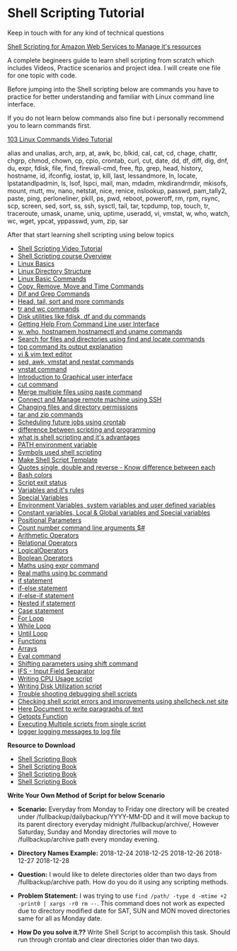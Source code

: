 # Shell Scripting Tutorial

Keep in touch with for any kind of technical questions 

[Shell Scripting for Amazon Web Services to Manage it's resources](https://github.com/techtutorials/shell-scripting-tutorial/tree/FOTV/AWS)


A complete begineers guide to learn shell scripting from scratch which includes Videos, Practice scenarios and project idea. I will create one file for one topic with code.

Before jumping into the Shell scripting below are commands you have to practice for better understanding and familiar with Linux command line interface. 

If you do not learn below commands also fine but i personally recommend you to learn commands first.

[103 Linux Commands Video Tutorial](https://www.youtube.com/watch?v=VG-MMju9RhQ&list=PLHyfPDPl-JDX_dfDEpsvglu4x3h1RjPkz)

alias and unalias, arch, arp, at, awk, bc, blkid, cal, cat, cd, chage, chattr, chgrp, chmod, chown, cp, cpio, crontab, curl, cut, date, dd, df, diff, dig, dnf, du, expr, fdisk, file, find, firewall-cmd, free, ftp, grep, head, history, hostname, id, ifconfig, iostat, ip, kill, last, lessandmore, ln, locate, lpstatandlpadmin, ls, lsof, lspci, mail, man, mdadm, mkdirandrmdir, mkisofs, mount, mutt, mv, nano, netstat, nice, renice, nslookup, passwd, pam_tally2, paste, ping, perloneliner, pkill, ps, pwd, reboot, poweroff, rm, rpm, rsync, scp, screen, sed, sort, ss, ssh, sysctl, tail, tar, tcpdump, top, touch, tr, traceroute, umask, uname, uniq, uptime, useradd, vi, vmstat, w, who, watch, wc, wget, ypcat, yppasswd, yum, zip, sar

After that start learning shell scripting using below topics

- [Shell Scripting Video Tutorial](https://www.youtube.com/watch?v=7GNUzvjS_mE&list=PL8cE5Nxf6M6b8qW7CSMsdKbEsPdG9pWfu)
- [Shell Scripting course Overview](https://www.youtube.com/watch?v=7GNUzvjS_mE)
- [Linux Basics](https://www.youtube.com/watch?v=IFvMor-0eFM)
- [Linux Directory Structure](https://www.youtube.com/watch?v=rVxpe1_lNFE)
- [Linux Basic Commands](https://www.youtube.com/watch?v=yYC8aaQ3eZA)
- [Copy, Remove, Move and Time Commands](https://www.youtube.com/watch?v=G7XFreQkDB8)
- [Dif and Grep Commands](https://www.youtube.com/watch?v=RwcQ6JzTsmA)
- [Head, tail, sort and more commands](https://www.youtube.com/watch?v=OgV3qrPQulU)
- [tr and wc commands](https://www.youtube.com/watch?v=d40a5zFa8yI)
- [Disk utilities like fdisk, df and du commands](https://www.youtube.com/watch?v=vx1WZepOmKg)
- [Getting Help From Command Line user Interface](https://www.youtube.com/watch?v=GcYu-0IIJas)
- [w, who, hostnamem hostnamectl and uname commands](https://www.youtube.com/watch?v=7shAr5lp_Wc)
- [Search for files and directories using find and locate commands](https://www.youtube.com/watch?v=Rd6e-OrsHpo)
- [top command its output explanation](https://www.youtube.com/watch?v=UQ7rr4_47YY)
- [vi & vim text editor](https://www.youtube.com/watch?v=K3SUrcJ740Y)
- [sed, awk, vmstat and nestat commands](https://www.youtube.com/watch?v=4hJorSKg9E0)
- [vnstat command](https://www.youtube.com/watch?v=KlpE2Ok6Bxo)
- [Introduction to Graphical user interface](https://www.youtube.com/watch?v=Yck_xhz9ku0)
- [cut command](https://www.youtube.com/watch?v=kBZNJdw7RQQ)
- [Merge multiple files using paste command](https://www.youtube.com/watch?v=_Efd6PxhNq4)
- [Connect and Manage remote machine using SSH](https://www.youtube.com/watch?v=Dp9J7aktYDs)
- [Changing files and directory permissions](https://www.youtube.com/watch?v=NNAxqSyTsUI)
- [tar and zip commands](https://www.youtube.com/watch?v=lVQppyhgERA)
- [Scheduling future jobs using crontab](https://www.youtube.com/watch?v=OOOabNTnSwY)
- [difference between scripting and programming](https://www.youtube.com/watch?v=5UuTNosxNgI)
- [what is shell scripting and it's advantages](https://www.youtube.com/watch?v=m2DvuF_S4Ac)
- [PATH environment variable](https://www.youtube.com/watch?v=4TZyWegxzGY)
- [Symbols used shell scripting](https://www.youtube.com/watch?v=L8IxV7bvBHU)
- [Make Shell Script Template](https://www.youtube.com/watch?v=7KEQJ7jtkTg)
- [Quotes single, double and reverse - Know difference between each](https://www.youtube.com/watch?v=9_fhRI-dos4)
- [Bash colors](https://arkit.co.in/coloring-style-text-shell-scripting/)
- [Script exit status](https://arkit.co.in/shell-scripting-exit-status-shell-scripting-return-codes/)
- [Variables and it's rules](https://www.youtube.com/watch?v=839s_OtTqDA)
- [Special Variables](https://www.youtube.com/watch?v=PfxzX4XNYRE)
- [Environment Variables, system variables and user defined variables](https://www.youtube.com/watch?v=PfxzX4XNYRE)
- [Constant variables, Local & Global variables and Special variables](https://www.youtube.com/watch?v=839s_OtTqDA)
- [Positional Parameters](https://www.youtube.com/watch?v=PfxzX4XNYRE)
- [Count number command line arguments $#](https://www.youtube.com/watch?v=YizjrX9ph10)
- [Arithmetic Operators](https://www.youtube.com/watch?v=qxNQ_D8txPo)
- [Relational Operators](https://www.youtube.com/watch?v=U-u1wx5VeTU)
- [LogicalOperators](https://www.youtube.com/watch?v=m_F1FTKdUU4)
- [Boolean Operators](https://www.youtube.com/watch?v=U-u1wx5VeTU)
- [Maths using expr command](https://www.youtube.com/watch?v=qxNQ_D8txPo)
- [Real maths using bc command](https://www.youtube.com/watch?v=qxNQ_D8txPo)
- [if statement](https://www.youtube.com/watch?v=gncu9vzmILw)
- [if-else statement](https://www.youtube.com/watch?v=nDhbOeEQeNY)
- [if-else-if statement](https://www.youtube.com/watch?v=UJET-9cmaqU)
- [Nested if statement](https://www.youtube.com/watch?v=Kd1SJFnmj9k)
- [Case statement](https://www.youtube.com/watch?v=JJ7mAPU0KhI)
- [For Loop](https://www.youtube.com/watch?v=1fnAUUS4qg0)
- [While Loop](https://www.youtube.com/watch?v=nBMuVIRGpwY)
- [Until Loop](https://www.youtube.com/watch?v=zdk795qFgWk)
- [Functions](https://www.youtube.com/watch?v=jXv1otUXMG4)
- [Arrays](https://www.youtube.com/watch?v=2Fetj2V6rrM)
- [Eval command](https://www.youtube.com/watch?v=AjqBRGwLmLc&list=PL8cE5Nxf6M6b8qW7CSMsdKbEsPdG9pWfu&index=57&t=0s)
- [Shifting parameters using shift command](https://www.youtube.com/watch?v=48j0kxOFKZE)
- [IFS - Input Field Separator](https://www.youtube.com/watch?v=so8IRuhWjEM)
- [Writing CPU Usage script](https://www.youtube.com/watch?v=NQx43bY4lNo)
- [Writing Disk Utilization script](https://www.youtube.com/watch?v=yXhdDV13nrA)
- [Trouble shooting debugging shell scripts](https://www.youtube.com/watch?v=kgj-4_gmvi4)
- [Checking shell script errors and improvements using shellcheck.net site](https://www.youtube.com/watch?v=kgj-4_gmvi4)
- [Here Document to write paragraphs of text](https://www.youtube.com/watch?v=r9lb0ZxGFqE)
- [Getopts Function](https://www.youtube.com/watch?v=j-lEoC0DWI8)
- [Executing Multiple scripts from single script](https://youtu.be/hs-FK681D50)
- [logger logging messages to log file](https://youtu.be/_kMXvtn1RRQ)

**Resource to Download**

- [Shell Scripting Book](https://arkit-in.tradepub.com/free/w_wile48/)
- [Shell Scripting Book](https://arkit-in.tradepub.com/free/w_pack42/)
- [Shell Scripting Book](https://arkit-in.tradepub.com/free/w_advb01/)
- [Shell Scripting Book](https://arkit-in.tradepub.com/free/w_wile54/)

**Write Your Own Method of Script for below Scenario**

- **Scenario:** Everyday from Monday to Friday one directory will be created under /fullbackup/dailybackup/YYYY-MM-DD and it will move backup to its parent directory everyday midnight /fullbackup/archive/, However Saturday, Sunday and Monday directories will move to /fullbackup/archive path every monday evening.

- **Directory Names Example:** 2018-12-24 2018-12-25 2018-12-26 2018-12-27 2018-12-28

- **Question:** I would like to delete directories older than two days from /fullbackup/archive path. How do you do it using any scripting methods.

- **Problem Statement:** I was trying to use ```find /path/ -type d -mtime +2 -print0 | xargs -r0 rm --```. This command does not work as expected due to directory modified date for SAT, SUN and MON moved directories same for all as Monday date.

- **How Do you solve it.??** Write Shell Script to accomplish this task. Should run through crontab and clear directories older than two days.
